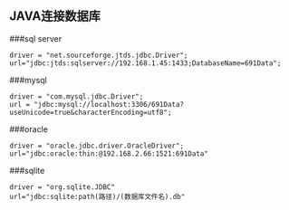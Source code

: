 ## JAVA连接数据库 ##
###sql server

	driver = "net.sourceforge.jtds.jdbc.Driver";
	url="jdbc:jtds:sqlserver://192.168.1.45:1433;DatabaseName=691Data";


###mysql

	driver = "com.mysql.jdbc.Driver";
	url = "jdbc:mysql://localhost:3306/691Data?useUnicode=true&characterEncoding=utf8";


###oracle

	driver = "oracle.jdbc.driver.OracleDriver";
	url="jdbc:oracle:thin:@192.168.2.66:1521:691Data"


###sqlite

	driver = "org.sqlite.JDBC"
	url="jdbc:sqlite:path(路径)/(数据库文件名).db"